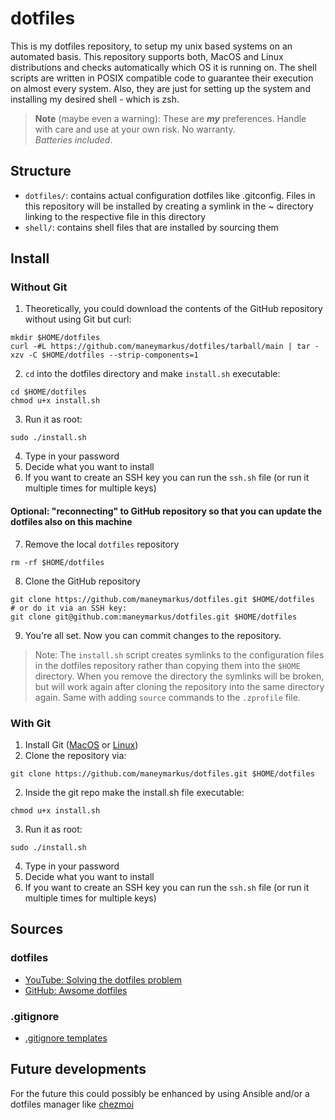 # dotfiles

This is my dotfiles repository, to setup my unix based systems on an automated basis. This repository supports both, MacOS and Linux distributions and checks automatically which OS it is running on.
The shell scripts are written in POSIX compatible code to guarantee their execution on almost every system. Also, they are just for setting up the system and installing my desired shell - which is zsh.

> **Note** (maybe even a warning): These are ***my*** preferences. Handle with care and use at your own risk. No warranty.\
*Batteries included*.

## Structure

- `dotfiles/`: contains actual configuration dotfiles like .gitconfig. Files in this repository will be installed by creating a symlink in the ~ directory linking to the respective file in this directory
- `shell/`: contains shell files that are installed by sourcing them 

## Install

### Without Git

1. Theoretically, you could download the contents of the GitHub repository without using Git but curl:
```
mkdir $HOME/dotfiles
curl -#L https://github.com/maneymarkus/dotfiles/tarball/main | tar -xzv -C $HOME/dotfiles --strip-components=1
```
2. `cd` into the dotfiles directory and make `install.sh` executable:
```
cd $HOME/dotfiles
chmod u+x install.sh
```
3. Run it as root:
```
sudo ./install.sh
```
4. Type in your password
5. Decide what you want to install
6. If you want to create an SSH key you can run the `ssh.sh` file (or run it multiple times for multiple keys)

#### Optional: "reconnecting" to GitHub repository so that you can update the dotfiles also on this machine

7. Remove the local `dotfiles` repository
```
rm -rf $HOME/dotfiles
```
8. Clone the GitHub repository
```
git clone https://github.com/maneymarkus/dotfiles.git $HOME/dotfiles
# or do it via an SSH key:
git clone git@github.com:maneymarkus/dotfiles.git $HOME/dotfiles
```
9. You're all set. Now you can commit changes to the repository.

> Note: The `install.sh` script creates symlinks to the configuration files in the dotfiles repository rather than copying them into the `$HOME` directory. When you remove the directory the symlinks will be broken, but will work again after cloning the repository into the same directory again. Same with adding `source` commands to the `.zprofile` file. 

### With Git

1. Install Git ([MacOS](https://git-scm.com/download/mac) or [Linux](https://git-scm.com/book/en/v2/Getting-Started-Installing-Git))
2. Clone the repository via:
```
git clone https://github.com/maneymarkus/dotfiles.git $HOME/dotfiles
```
2. Inside the git repo make the install.sh file executable:
```
chmod u+x install.sh
```
3. Run it as root:
```
sudo ./install.sh
```
4. Type in your password
5. Decide what you want to install
6. If you want to create an SSH key you can run the `ssh.sh` file (or run it multiple times for multiple keys)

## Sources

### dotfiles

- [YouTube: Solving the dotfiles problem](https://www.youtube.com/watch?v=mSXOYhfDFYo)
- [GitHub: Awsome dotfiles](https://github.com/webpro/awesome-dotfiles)

### .gitignore

- [.gitignore templates](https://github.com/github/gitignore)

## Future developments

For the future this could possibly be enhanced by using Ansible and/or a dotfiles manager like [chezmoi](https://www.chezmoi.io/)
